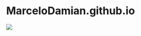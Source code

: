 # MarceloDamian.github.io
<img src ="(https://github.com/MarceloDamian/MarceloDamian.github.io/edit/main/website.png">
